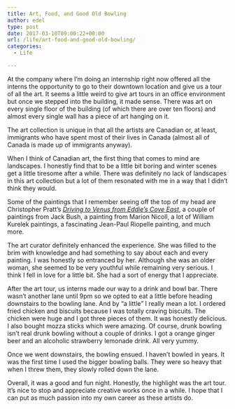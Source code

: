 ```yaml
---
title: Art, Food, and Good Old Bowling
author: edel
type: post
date: 2017-03-10T09:00:22+00:00
url: /life/art-food-and-good-old-bowling/
categories:
  - Life

---
```

At the company where I&#8217;m doing an internship right now offered all the interns the opportunity to go to their downtown location and give us a tour of all the art. It seems a little weird to give art tours in an office environment but once we stepped into the building, it made sense. There was art on every single floor of the building (of which there are over ten floors) and almost every single wall has a piece of art hanging on it.

The art collection is unique in that all the artists are Canadian or, at least, immigrants who have spent most of their lives in Canada (almost all of Canada is made up of immigrants anyway).

When I think of Canadian art, the first thing that comes to mind are landscapes. I honestly find that to be a little bit boring and winter scenes get a little tiresome after a while. There was definitely no lack of landscapes in this art collection but a lot of them resonated with me in a way that I didn&#8217;t think they would.

Some of the paintings that I remember seeing off the top of my head are Christopher Pratt&#8217;s _[Driving to Venus from Eddie&#8217;s Cove East][1]_, a couple of paintings from Jack Bush, a painting from Marion Nicoll, a lot of William Kurelek paintings, a fascinating Jean-Paul Riopelle painting, and much more.

The art curator definitely enhanced the experience. She was filled to the brim with knowledge and had something to say about each and every painting. I was honestly so entranced by her. Although she was an older woman, she seemed to be very youthful while remaining very serious. I think I fell in love for a little bit. She had a sort of energy that I appreciate.

After the art tour, us interns made our way to a drink and bowl bar. There wasn&#8217;t another lane until 9pm so we opted to eat a little before heading downstairs to the bowling lane. And by &#8220;a little&#8221; I really mean a lot. I ordered fried chicken and biscuits because I was totally craving biscuits. The chicken were huge and I got three pieces of them. It was honestly delicious. I also bought mozza sticks which were amazing. Of course, drunk bowling isn&#8217;t real drunk bowling without a couple of drinks. I got a orange ginger beer and an alcoholic strawberry lemonade drink. All very yummy.

Once we went downstairs, the bowling ensued. I haven&#8217;t bowled in years. It was the first time I used the bigger bowling balls. They were so heavy that when I threw them, they slowly rolled down the lane.

Overall, it was a good and fun night. Honestly, the highlight was the art tour. It&#8217;s nice to stop and appreciate creative works once in a while. I hope that I can put as much passion into my own career as these artists do.

 [1]: http://www.exhibits.therooms.ca/ic_sites/pratt/art/showcase/drivtovenus.htm